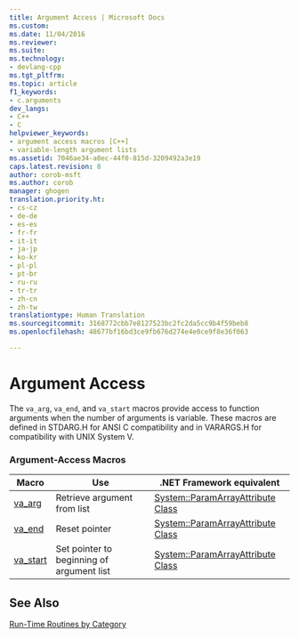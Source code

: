 ```yaml
---
title: Argument Access | Microsoft Docs
ms.custom: 
ms.date: 11/04/2016
ms.reviewer: 
ms.suite: 
ms.technology:
- devlang-cpp
ms.tgt_pltfrm: 
ms.topic: article
f1_keywords:
- c.arguments
dev_langs:
- C++
- C
helpviewer_keywords:
- argument access macros [C++]
- variable-length argument lists
ms.assetid: 7046ae34-a0ec-44f0-815d-3209492a3e19
caps.latest.revision: 8
author: corob-msft
ms.author: corob
manager: ghogen
translation.priority.ht:
- cs-cz
- de-de
- es-es
- fr-fr
- it-it
- ja-jp
- ko-kr
- pl-pl
- pt-br
- ru-ru
- tr-tr
- zh-cn
- zh-tw
translationtype: Human Translation
ms.sourcegitcommit: 3168772cbb7e8127523bc2fc2da5cc9b4f59beb8
ms.openlocfilehash: 48677bf16bd3ce9fb676d274e4e0ce9f8e36f063

---
```

# Argument Access
The `va_arg`, `va_end`, and `va_start` macros provide access to function arguments when the number of arguments is variable. These macros are defined in STDARG.H for ANSI C compatibility and in VARARGS.H for compatibility with UNIX System V.  
  
### Argument-Access Macros  
  
|Macro|Use|.NET Framework equivalent|  
|-----------|---------|-------------------------------|  
|[va_arg](../c-runtime-library/reference/va-arg-va-copy-va-end-va-start.md)|Retrieve argument from list|[System::ParamArrayAttribute Class](https://msdn.microsoft.com/en-us/library/system.paramarrayattribute.aspx)|  
|[va_end](../c-runtime-library/reference/va-arg-va-copy-va-end-va-start.md)|Reset pointer|[System::ParamArrayAttribute Class](https://msdn.microsoft.com/en-us/library/system.paramarrayattribute.aspx)|  
|[va_start](../c-runtime-library/reference/va-arg-va-copy-va-end-va-start.md)|Set pointer to beginning of argument list|[System::ParamArrayAttribute Class](https://msdn.microsoft.com/en-us/library/system.paramarrayattribute.aspx)|  
  
## See Also  
 [Run-Time Routines by Category](../c-runtime-library/run-time-routines-by-category.md)


<!--HONumber=Jan17_HO1-->


